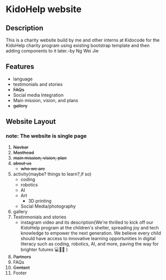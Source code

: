 # KidoHelp website

## Description
This is a charity website build by me and other interns at Kidocode for the KidoHelp charity program using existing bootstrap template and then adding components to it later.-by Ng Wei Jie

## Features
* language
* testimonials and stories
* ~~FAQs~~
* Social media Integration
* Main mission, vision, and plans
* ~~gallery~~

## Website Layout
### note: The website is single page
1. ~~Navbar~~
2. ~~Masthead~~
3. ~~main mission, vision, plan~~
4. ~~about us~~
    - ~~who we are~~
5. activity(maybe? things to learn?,if so)
    - coding
    - robotics
    - AI
    - Art
        - 3D printing
    - Social Media/photography
6. gallery
7. Testinmonials and stories
    - instagram video and its description(We're thrilled to kick off our KidoHelp program at the children's shelter, spreading joy and tech knowledge to empower the next generation. We believe every child should have access to innovative learning opportunities in digital literacy such as coding, robotics, AI, and more, paving the way for brighter futures 💻🤖🌟
)
8. ~~Partners~~
9. FAQs
10. ~~Contact~~
11. Footer

